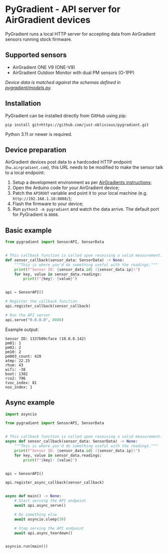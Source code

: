 # PyGradient - API server for AirGradient devices

PyGradient runs a local HTTP server for accepting data from AirGradient sensors running stock firmware.

## Supported sensors

- AirGradient ONE V9 (ONE-V9)
- AirGradient Outdoor Monitor with dual PM sensors (O-1PP)


*Device data is matched against the schemas defined in [pygradient/models.py](./pygradient/models.py).*

## Installation
PyGradient can be installed directly from GitHub using pip:

`pip install git+https://github.com/just-oblivious/pygradient.git`

Python 3.11 or newer is required.

## Device preparation

AirGradient devices post data to a hardcoded HTTP endpoint (`hw.airgradient.com`), this URL needs to be modified to make the sensor talk to a local endpoint:

1. Setup a development environment as per  [AirGradients instructions](https://www.airgradient.com/blog/install-arduino-c3-mini/);
1. Open the Arduino code for your AirGradient device;
1. Patch the `APIROOT` variable and point it to your local machine (e.g. `http://192.168.1.10:8088/`);
1. Flash the firmware to your device;
1. Run `python3 -m pygradient` and watch the data arrive. The default port for PyGradient is `8088`.

## Basic example
```python
from pygradient import SensorAPI, SensorData


# This callback function is called upon receiving a valid measurement.
def sensor_callback(sensor_data: SensorData) -> None:
    """This is where you'd do something useful with the readings."""
    print(f"Sensor ID: {sensor_data.id} ({sensor_data.ip})")
    for key, value in sensor_data.readings:
        print(f"{key}: {value}")


api = SensorAPI()

# Register the callback function
api.register_callback(sensor_callback)

# Run the API server
api.serve("0.0.0.0", 8088)

```

Example output:
```
Sensor ID: 1337b00cface (10.0.0.142)
pm01: 1
pm02: 2
pm10: 2
pm003_count: 420
atmp: 22.25
rhum: 43
wifi: -38
boot: 1302
rco2: 796
tvoc_index: 81
nox_index: 1
```

## Async example

```python
import asyncio

from pygradient import SensorAPI, SensorData


# This callback function is called upon receiving a valid measurement.
async def sensor_callback(sensor_data: SensorData) -> None:
    """This is where you'd do something useful with the readings."""
    print(f"Sensor ID: {sensor_data.id} ({sensor_data.ip})")
    for key, value in sensor_data.readings:
        print(f"{key}: {value}")


api = SensorAPI()

api.register_async_callback(sensor_callback)


async def main() -> None:
    # Start serving the API endpoint
    await api.async_serve()

    # Do something else
    await asyncio.sleep(30)

    # Stop serving the API endpoint
    await api.async_teardown()


asyncio.run(main())

```
